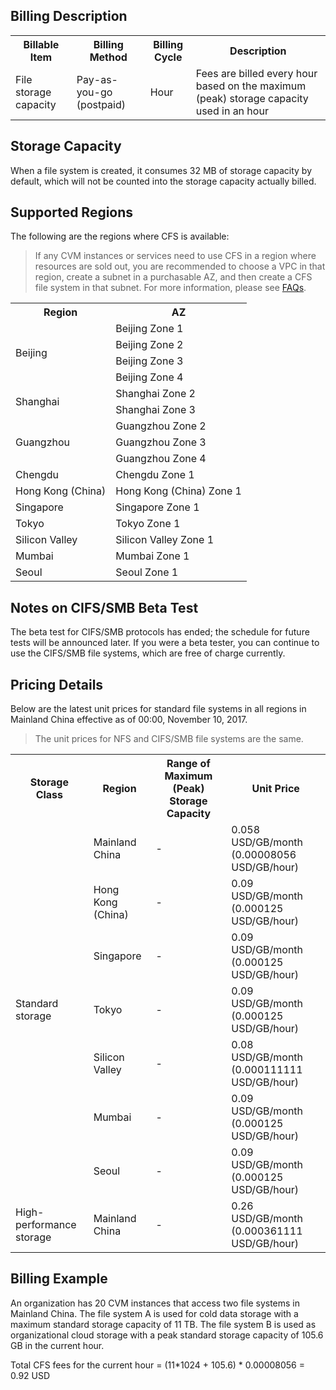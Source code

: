 ## Billing Description

<table>
   <tr>
      <th>Billable Item</th>
      <th>Billing Method</th>
      <th>Billing Cycle</th>
      <th>Description</th>
   </tr>
   <tr>
      <td>File storage capacity</td>
      <td>Pay-as-you-go (postpaid)</td>
      <td>Hour</td>
      <td>Fees are billed every hour based on the maximum (peak) storage capacity used in an hour</td>
   </tr>
</table>



## Storage Capacity

When a file system is created, it consumes 32 MB of storage capacity by default, which will not be counted into the storage capacity actually billed.

## Supported Regions

The following are the regions where CFS is available:

> If any CVM instances or services need to use CFS in a region where resources are sold out, you are recommended to choose a VPC in that region, create a subnet in a purchasable AZ, and then create a CFS file system in that subnet. For more information, please see [FAQs](https://intl.cloud.tencent.com/document/product/582/9551).

<table>
<tr>
    <th>Region</th>
    <th>AZ</th>
  </tr>
  <tr>
    <td rowspan="4">Beijing</td>
    <td>Beijing Zone 1</td>
  </tr>
	<tr>
    <td>Beijing Zone 2</td>
  </tr>
	<tr>
    <td>Beijing Zone 3</td>
  </tr>
		<tr>
    <td>Beijing Zone 4</td>
  </tr>
	<tr>
    <td rowspan="2">Shanghai</td>
    <td>Shanghai Zone 2</td>
  </tr>
	<tr>
    <td>Shanghai Zone 3</td>
  </tr>
	<tr>
    <td rowspan="3">Guangzhou</td>
    <td>Guangzhou Zone 2</td>
  </tr>
	<tr>
    <td>Guangzhou Zone 3</td>
  </tr>
	<tr>
    <td>Guangzhou Zone 4</td>
  </tr>
	<tr>
    <td>Chengdu</td>
    <td>Chengdu Zone 1</td>
  </tr>
	<tr>
    <td>Hong Kong (China)</td>
    <td>Hong Kong (China) Zone 1</td>
  </tr>
	<tr>
    <td>Singapore</td>
    <td>Singapore Zone 1</td>
  </tr>
  <tr>
    <td>Tokyo</td>
    <td>Tokyo Zone 1</td>
  </tr>
    <tr>
    <td>Silicon Valley</td>
    <td>Silicon Valley Zone 1</td>
  </tr>
  <tr>
    <td>Mumbai</td>
    <td>Mumbai Zone 1</td>
  </tr>
    <tr>
    <td>Seoul</td>
    <td>Seoul Zone 1</td>
  </tr>
</table>



## Notes on CIFS/SMB Beta Test

The beta test for CIFS/SMB protocols has ended; the schedule for future tests will be announced later. If you were a beta tester, you can continue to use the CIFS/SMB file systems, which are free of charge currently.	


## Pricing Details

Below are the latest unit prices for standard file systems in all regions in Mainland China effective as of 00:00, November 10, 2017.

>The unit prices for NFS and CIFS/SMB file systems are the same.

<table>
   <tr>
      <th>Storage Class</th>
      <th>Region</th>
      <th>Range of Maximum (Peak) Storage Capacity</th>
      <th nowrap="nowrap">Unit Price</th>
   </tr>
   <tr>
      <td rowspan="7">Standard storage</td>
      <td rowspan="1">Mainland China</td>
      <td>-</td>
      <td>0.058 USD/GB/month (0.00008056 USD/GB/hour)</td>
   </tr>
   <tr>
      <td >Hong Kong (China)</td>
      <td>-</td>
      <td>0.09 USD/GB/month (0.000125 USD/GB/hour)</td>
   </tr>
      <td>Singapore</td>
      <td>-</td>
      <td>0.09 USD/GB/month (0.000125 USD/GB/hour)</td>
   </tr>
   <tr>
      <td>Tokyo</td>
      <td>-</td>
      <td>0.09 USD/GB/month (0.000125 USD/GB/hour)</td>
   </tr>
     <tr>
      <td>Silicon Valley</td>
      <td>-</td>
      <td>0.08 USD/GB/month (0.000111111 USD/GB/hour)</td>
   </tr>
     <tr>
      <td>Mumbai</td>
      <td>-</td>
      <td>0.09 USD/GB/month (0.000125 USD/GB/hour)</td>
   </tr>
        <tr>
      <td>Seoul</td>
      <td>-</td>
      <td>0.09 USD/GB/month (0.000125 USD/GB/hour)</td>
   </tr>
      <tr>
      <td rowspan="1">High-performance storage</td>
      <td rowspan="2">Mainland China</td>
      <td> - </td>
      <td>0.26 USD/GB/month (0.000361111 USD/GB/hour)</td>
   </tr>
</table>



## Billing Example

An organization has 20 CVM instances that access two file systems in Mainland China. The file system A is used for cold data storage with a maximum standard storage capacity of 11 TB. The file system B is used as organizational cloud storage with a peak standard storage capacity of 105.6 GB in the current hour.  

Total CFS fees for the current hour = (11*1024 + 105.6) * 0.00008056 = 0.92 USD

  
